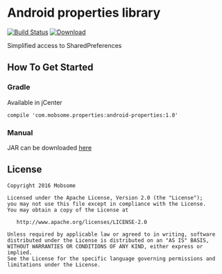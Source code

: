 # Android properties library
[![Build Status](https://travis-ci.org/mobsome/android-properties.svg?branch=master)](https://travis-ci.org/mobsome/android-properties) [![Download](https://api.bintray.com/packages/mobsome/maven/android-properties/images/download.svg) ](https://bintray.com/mobsome/maven/android-properties/_latestVersion)

Simplified access to SharedPreferences

## How To Get Started

### Gradle
Available in jCenter
```
compile 'com.mobsome.properties:android-properties:1.0'
```

### Manual
JAR can be downloaded [here](https://bintray.com/mobsome/maven/android-properties/1.0/view#files/com/mobsome/properties/android-properties/1.0)

## License

    Copyright 2016 Mobsome

    Licensed under the Apache License, Version 2.0 (the "License");
    you may not use this file except in compliance with the License.
    You may obtain a copy of the License at

       http://www.apache.org/licenses/LICENSE-2.0

    Unless required by applicable law or agreed to in writing, software
    distributed under the License is distributed on an "AS IS" BASIS,
    WITHOUT WARRANTIES OR CONDITIONS OF ANY KIND, either express or implied.
    See the License for the specific language governing permissions and
    limitations under the License.
